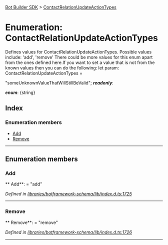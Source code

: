 [Bot Builder SDK](../README.md) > [ContactRelationUpdateActionTypes](../enums/botbuilder.contactrelationupdateactiontypes.md)



# Enumeration: ContactRelationUpdateActionTypes


Defines values for ContactRelationUpdateActionTypes. Possible values include: 'add', 'remove' There could be more values for this enum apart from the ones defined here.If you want to set a value that is not from the known values then you can do the following: let param: ContactRelationUpdateActionTypes =

<contactrelationupdateactiontypes>"someUnknownValueThatWillStillBeValid";</contactrelationupdateactiontypes>
*__readonly__*: 

*__enum__*: {string}


## Index

### Enumeration members

* [Add](botbuilder.contactrelationupdateactiontypes.md#add)
* [Remove](botbuilder.contactrelationupdateactiontypes.md#remove)



---
## Enumeration members
<a id="add"></a>

###  Add

** Add**:    = "add"

*Defined in [libraries/botframework-schema/lib/index.d.ts:1725](https://github.com/Microsoft/botbuilder-js/blob/8495ddc/libraries/botframework-schema/lib/index.d.ts#L1725)*





___

<a id="remove"></a>

###  Remove

** Remove**:    = "remove"

*Defined in [libraries/botframework-schema/lib/index.d.ts:1726](https://github.com/Microsoft/botbuilder-js/blob/8495ddc/libraries/botframework-schema/lib/index.d.ts#L1726)*





___


